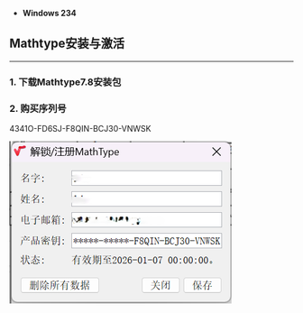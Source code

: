 <!-- 说明 -->
- **Windows 234**

<!-- 一级标题要留给侧边栏 -->
## Mathtype安装与激活

------

### 1. 下载Mathtype7.8安装包

### 2. 购买序列号

4341O-FD6SJ-F8QIN-BCJ30-VNWSK

![image-20250107184632939](./mathtype.assets/image-20250107184632939.png)